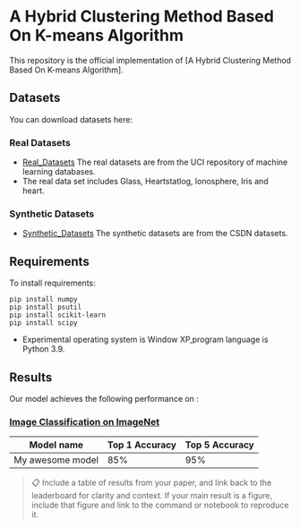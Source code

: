 # A Hybrid Clustering Method Based On K-means Algorithm

This repository is the official implementation of [A Hybrid Clustering Method Based On K-means Algorithm]. 


## Datasets
You can download datasets here:


### Real Datasets
- [Real_Datasets](https://github.com/Chw000/A-Hybrid-Clustering-Method-Based-On-K-means-Algorithm/tree/main/Datasets/Real_Datasets) The real datasets are from the UCI repository of machine learning databases.
- The real data set includes Glass, Heartstatlog, lonosphere, Iris and heart.


### Synthetic Datasets
- [Synthetic_Datasets](https://github.com/Chw000/A-Hybrid-Clustering-Method-Based-On-K-means-Algorithm/tree/main/Datasets/Synthetic_Datasets) The synthetic datasets are from the CSDN datasets.

## Requirements

To install requirements:

```setup
pip install numpy
pip install psutil
pip install scikit-learn
pip install scipy
```
- Experimental operating system is Window XP,program language is Python 3.9.

## Results

Our model achieves the following performance on :

### [Image Classification on ImageNet](https://paperswithcode.com/sota/image-classification-on-imagenet)

| Model name         | Top 1 Accuracy  | Top 5 Accuracy |
| ------------------ |---------------- | -------------- |
| My awesome model   |     85%         |      95%       |

>📋  Include a table of results from your paper, and link back to the leaderboard for clarity and context. If your main result is a figure, include that figure and link to the command or notebook to reproduce it. 

